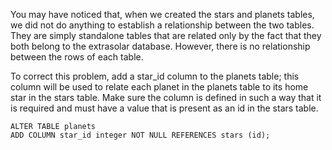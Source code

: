 You may have noticed that, when we created the stars and planets tables, we did not do anything to establish a relationship between the two tables. They are simply standalone tables that are related only by the fact that they both belong to the extrasolar database. However, there is no relationship between the rows of each table.

To correct this problem, add a star_id column to the planets table; this column will be used to relate each planet in the planets table to its home star in the stars table. Make sure the column is defined in such a way that it is required and must have a value that is present as an id in the stars table.

```
ALTER TABLE planets 
ADD COLUMN star_id integer NOT NULL REFERENCES stars (id);
```
